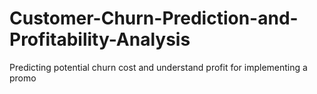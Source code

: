 # Customer-Churn-Prediction-and-Profitability-Analysis
Predicting potential churn cost and understand profit for implementing a promo
